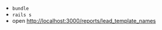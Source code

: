 - `bundle`
- `rails s`
- open [http://localhost:3000/reports/lead_template_names](http://localhost:3000/reports/lead_template_names)
